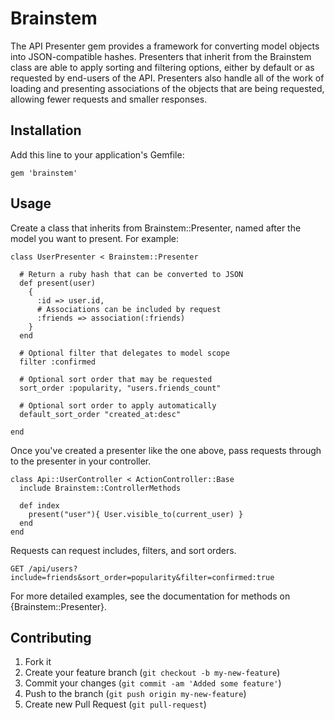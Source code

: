 # Brainstem

The API Presenter gem provides a framework for converting model objects into JSON-compatible hashes. Presenters that inherit from the Brainstem class are able to apply sorting and filtering options, either by default or as requested by end-users of the API. Presenters also handle all of the work of loading and presenting associations of the objects that are being requested, allowing fewer requests and smaller responses.

## Installation

Add this line to your application's Gemfile:

    gem 'brainstem'

## Usage

Create a class that inherits from Brainstem::Presenter, named after the model you want to present. For example:

    class UserPresenter < Brainstem::Presenter

      # Return a ruby hash that can be converted to JSON
      def present(user)
        {
          :id => user.id,
          # Associations can be included by request
          :friends => association(:friends)
        }
      end

      # Optional filter that delegates to model scope
      filter :confirmed

      # Optional sort order that may be requested
      sort_order :popularity, "users.friends_count"

      # Optional sort order to apply automatically
      default_sort_order "created_at:desc"

    end

Once you've created a presenter like the one above, pass requests through to the presenter in your controller.

    class Api::UserController < ActionController::Base
      include Brainstem::ControllerMethods

      def index
        present("user"){ User.visible_to(current_user) }
      end
    end

Requests can request includes, filters, and sort orders.

    GET /api/users?include=friends&sort_order=popularity&filter=confirmed:true

For more detailed examples, see the documentation for methods on {Brainstem::Presenter}.

## Contributing

1. Fork it
2. Create your feature branch (`git checkout -b my-new-feature`)
3. Commit your changes (`git commit -am 'Added some feature'`)
4. Push to the branch (`git push origin my-new-feature`)
5. Create new Pull Request (`git pull-request`)
